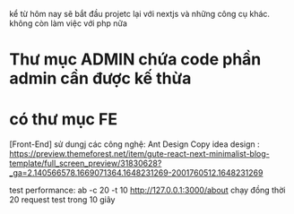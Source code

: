 kể từ hôm nay sẽ bắt đầu projetc lại với nextjs và những công cụ khác. 
không còn làm việc với php nữa

# Thư mục ADMIN chứa code phần admin cần được kế thừa

# có thư mục FE
[Front-End] sử dungj các công nghệ:
Ant Design
Copy idea design : https://preview.themeforest.net/item/gute-react-next-minimalist-blog-template/full_screen_preview/31830628?_ga=2.140566578.1669071364.1648231269-2001760512.1648231269

test performance: 
ab -c 20 -t 10 http://127.0.0.1:3000/about
chạy đồng thời 20 request test trong 10 giây